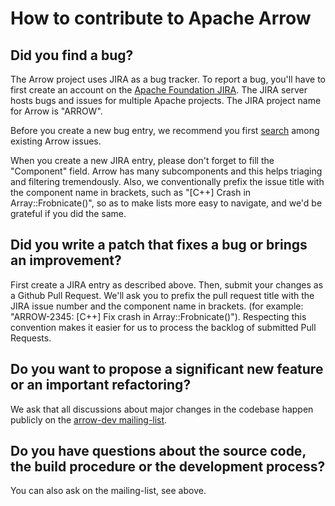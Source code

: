 <!---
  Licensed to the Apache Software Foundation (ASF) under one
  or more contributor license agreements.  See the NOTICE file
  distributed with this work for additional information
  regarding copyright ownership.  The ASF licenses this file
  to you under the Apache License, Version 2.0 (the
  "License"); you may not use this file except in compliance
  with the License.  You may obtain a copy of the License at

    http://www.apache.org/licenses/LICENSE-2.0

  Unless required by applicable law or agreed to in writing,
  software distributed under the License is distributed on an
  "AS IS" BASIS, WITHOUT WARRANTIES OR CONDITIONS OF ANY
  KIND, either express or implied.  See the License for the
  specific language governing permissions and limitations
  under the License.
-->

# How to contribute to Apache Arrow

## **Did you find a bug?**

The Arrow project uses JIRA as a bug tracker.  To report a bug, you'll have
to first create an account on the
[Apache Foundation JIRA](https://issues.apache.org/jira/).  The JIRA server
hosts bugs and issues for multiple Apache projects.  The JIRA project name
for Arrow is "ARROW".

Before you create a new bug entry, we recommend you first
[search](https://issues.apache.org/jira/projects/ARROW/issues/ARROW-5140?filter=allopenissues)
among existing Arrow issues.

When you create a new JIRA entry, please don't forget to fill the "Component"
field.  Arrow has many subcomponents and this helps triaging and filtering
tremendously.  Also, we conventionally prefix the issue title with the component
name in brackets, such as "[C++] Crash in Array::Frobnicate()", so as to make
lists more easy to navigate, and we'd be grateful if you did the same.

## **Did you write a patch that fixes a bug or brings an improvement?**

First create a JIRA entry as described above.  Then, submit your changes
as a Github Pull Request.  We'll ask you to prefix the pull request title
with the JIRA issue number and the component name in brackets.
(for example: "ARROW-2345: [C++] Fix crash in Array::Frobnicate()").
Respecting this convention makes it easier for us to process the backlog
of submitted Pull Requests.

## **Do you want to propose a significant new feature or an important refactoring?**

We ask that all discussions about major changes in the codebase happen
publicly on the [arrow-dev mailing-list](https://mail-archives.apache.org/mod_mbox/arrow-dev/).

## **Do you have questions about the source code, the build procedure or the development process?**

You can also ask on the mailing-list, see above.
